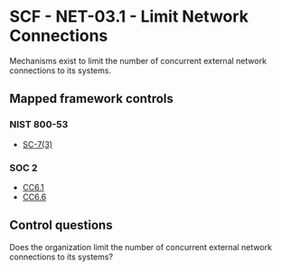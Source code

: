 # SCF - NET-03.1 - Limit Network Connections
Mechanisms exist to limit the number of concurrent external network connections to its systems. 
## Mapped framework controls
### NIST 800-53
- [SC-7(3)](../nist80053/sc-7-3.md)
  
### SOC 2
- [CC6.1](../soc2/cc61.md)
- [CC6.6](../soc2/cc66.md)
  
## Control questions
Does the organization limit the number of concurrent external network connections to its systems? 
  